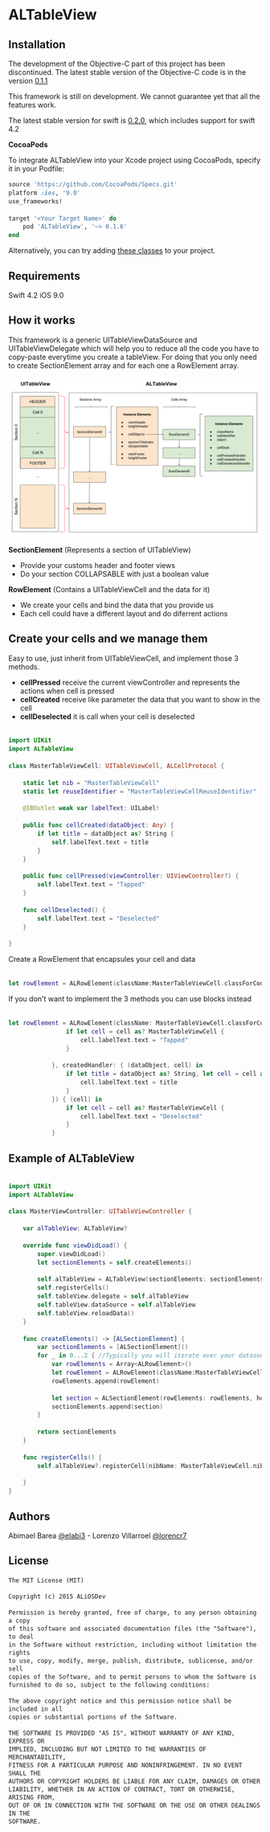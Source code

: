 ALTableView
==============

Installation
--------

The development of the Objective-C part of this project has been discontinued. The latest stable version of the Objective-C code is in the version [0.1.1](https://github.com/ALiOSDev/ALTableView/tree/0.1.1)

This framework is still on development. We cannot guarantee yet that all the features work.

The latest stable version for swift is  [0.2.0](https://github.com/ALiOSDev/ALTableView/tree/0.2.0), which includes support for swift 4.2


**CocoaPods**

To integrate ALTableView into your Xcode project using CocoaPods, specify it in your Podfile:

```ruby
source 'https://github.com/CocoaPods/Specs.git'
platform :ios, '9.0'
use_frameworks!

target '<Your Target Name>' do
    pod 'ALTableView', '~> 0.1.6'
end
```

Alternatively, you can try adding [these classes](https://github.com/ALiOSDev/ALTableView/tree/master/ALTableViewSwift/ALTableView/ALTableView/ALTableViewClasses) to your project.

Requirements
--------

Swift 4.2
iOS 9.0

How it works
--------

This framework is a generic UITableViewDataSource and UITableViewDelegate which will help you to reduce all the code you have to copy-paste everytime you create a tableView. For doing that you only need to create  SectionElement array and for each one a RowElement array.

<img src="https://github.com/ALiOSDev/ALTableView/blob/master/screenshots/ALTableViewDiagram.png">

**SectionElement** (Represents a section of UITableView)
- Provide your customs header and footer views
- Do your section COLLAPSABLE with just a boolean value 

**RowElement** (Contains a UITableViewCell and the data for it)
- We create your cells and bind the data that you provide us 
- Each cell could have a different layout and do diferrent actions 

Create your cells and we manage them
--------

Easy to use, just inherit from UITableViewCell, and implement those 3 methods. 
- **cellPressed** receive the current viewController and represents the actions when cell is pressed
- **cellCreated** receive like parameter the data that you want to show in the cell
- **cellDeselected** it is call when your cell is deselected

```swift

import UIKit
import ALTableView

class MasterTableViewCell: UITableViewCell, ALCellProtocol {
    
    static let nib = "MasterTableViewCell"
    static let reuseIdentifier = "MasterTableViewCellReuseIdentifier"
    
    @IBOutlet weak var labelText: UILabel!
    
    public func cellCreated(dataObject: Any) {
        if let title = dataObject as? String {
            self.labelText.text = title
        }
    }
    
    public func cellPressed(viewController: UIViewController?) {
        self.labelText.text = "Tapped"
    }
    
    func cellDeselected() {
        self.labelText.text = "Deselected"
    }
    
}

```

Create a RowElement that encapsules your cell and data

```swift

let rowElement = ALRowElement(className:MasterTableViewCell.classForCoder(), identifier: MasterTableViewCell.reuseIdentifier, dataObject: "Cell text", estimateHeightMode: true)

```

If you don't want to implement the 3 methods you can use blocks instead

```swift

let rowElement = ALRowElement(className: MasterTableViewCell.classForCoder(), identifier: MasterTableViewCell.reuseIdentifier, dataObject: "Cell text", estimateHeightMode: true, pressedHandler: { (viewController, cell) in
                if let cell = cell as? MasterTableViewCell {
                    cell.labelText.text = "Tapped"
                }
                
            }, createdHandler: { (dataObject, cell) in
                if let title = dataObject as? String, let cell = cell as? MasterTableViewCell {
                    cell.labelText.text = title
                }
            }) { (cell) in
                if let cell = cell as? MasterTableViewCell {
                    cell.labelText.text = "Deselected"
                }
            }
```

Example of ALTableView
--------


```swift

import UIKit
import ALTableView

class MasterViewController: UITableViewController {
    
    var alTableView: ALTableView?
    
    override func viewDidLoad() {
        super.viewDidLoad()
        let sectionElements = self.createElements()
        
        self.alTableView = ALTableView(sectionElements: sectionElements, viewController: self, tableView: self.tableView)
        self.registerCells()
        self.tableView.delegate = self.alTableView
        self.tableView.dataSource = self.alTableView
        self.tableView.reloadData()
    }
    
    func createElements() -> [ALSectionElement] {
        var sectionElements = [ALSectionElement]()
        for _ in 0...2 { //Typically you will iterate over your datasource
            var rowElements = Array<ALRowElement>()
            let rowElement = ALRowElement(className:MasterTableViewCell.classForCoder(), identifier: MasterTableViewCell.reuseIdentifier, dataObject: "Cell text", estimateHeightMode: true)
            rowElements.append(rowElement)

            let section = ALSectionElement(rowElements: rowElements, headerElement: nil, footerElement: nil, isExpandable: true)
            sectionElements.append(section)
        }
        
        return sectionElements
    }
    
    func registerCells() {
        self.alTableView?.registerCell(nibName: MasterTableViewCell.nib, reuseIdentifier: MasterTableViewCell.reuseIdentifier)

    }
}

```

Authors
--------

Abimael Barea [@elabi3](https://github.com/elabi3) - 
Lorenzo Villarroel [@lorencr7](https://github.com/lorencr7) 

License
-------

	The MIT License (MIT)

	Copyright (c) 2015 ALiOSDev

	Permission is hereby granted, free of charge, to any person obtaining a copy
	of this software and associated documentation files (the "Software"), to deal
	in the Software without restriction, including without limitation the rights
	to use, copy, modify, merge, publish, distribute, sublicense, and/or sell
	copies of the Software, and to permit persons to whom the Software is
	furnished to do so, subject to the following conditions:

	The above copyright notice and this permission notice shall be included in all
	copies or substantial portions of the Software.

	THE SOFTWARE IS PROVIDED "AS IS", WITHOUT WARRANTY OF ANY KIND, EXPRESS OR
	IMPLIED, INCLUDING BUT NOT LIMITED TO THE WARRANTIES OF MERCHANTABILITY,
	FITNESS FOR A PARTICULAR PURPOSE AND NONINFRINGEMENT. IN NO EVENT SHALL THE
	AUTHORS OR COPYRIGHT HOLDERS BE LIABLE FOR ANY CLAIM, DAMAGES OR OTHER
	LIABILITY, WHETHER IN AN ACTION OF CONTRACT, TORT OR OTHERWISE, ARISING FROM,
	OUT OF OR IN CONNECTION WITH THE SOFTWARE OR THE USE OR OTHER DEALINGS IN THE
	SOFTWARE.


